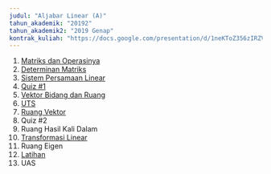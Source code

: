 ```yaml
---
judul: "Aljabar Linear (A)"
tahun_akademik: "20192"
tahun_akademik2: "2019 Genap"
kontrak_kuliah: "https://docs.google.com/presentation/d/1neKToZ356zIRZVX_tFmQWfSrqWsEpcImHKObDeDP9gw/edit?usp=sharing"
---
```


1. [Matriks dan Operasinya](https://docs.google.com/presentation/d/e/2PACX-1vRasOfAZAG9XDFa3SjITgjxYYH8OuWb0toCETFSr-EMmIi7KavPLt732TjjeUE1AhtXRlNxQNQxjcRq/pub?start=false&loop=false&delayms=3000)
2. [Determinan Matriks](https://docs.google.com/presentation/d/e/2PACX-1vT_fopmhEmCmgiBNsonj0yG_oqEu9_vA8YEtSggUdfPv3RY2KxnNEN7u6nN58abdkDk36zqo3myaXXd/pub?start=false&loop=false&delayms=3000)
3. [Sistem Persamaan Linear](https://docs.google.com/presentation/d/e/2PACX-1vQKyEHRxi9-pVquw1tS9TqmLxl-L4-Q1KB2c7I9hDEK5BOQaaGHws_3qNbDRFhRCwFooP5vQ7hTj2zX/pub?start=false&loop=false&delayms=3000)
4. [Quiz #1](https://docs.google.com/forms/d/e/1FAIpQLSenu24vrqJupFfIFwYwL_J-75IbulhQpEguvxTsMXJRcInKqQ/viewform?usp=sf_link)
5. [Vektor Bidang dan Ruang](https://docs.google.com/presentation/d/e/2PACX-1vRmdEgB8Fml59ebMLnsu14D7LTDfQtpG6wTFL_Yuej67FHDyX5T_kxCisDu5nuadruLwJ4fJKY6sPU8/pub?start=false&loop=false&delayms=3000)
6. [UTS](https://docs.google.com/forms/d/e/1FAIpQLSfzMZe4uoSK8J8GSslIfyRm8_pCCOqEcMZFC65523oMLID7mw/viewform?usp=sf_link)
7. [Ruang Vektor](https://docs.google.com/presentation/d/e/2PACX-1vSVjCQ4qjTp8BYySOQJJJA723UwEsjzHBuDlo2656LXrVI0KFvup_lidluurMw_VLjcJ4twytdorFbw/pub?start=false&loop=false&delayms=3000)
8. Quiz #2
9. Ruang Hasil Kali Dalam
10. [Transformasi Linear](https://docs.google.com/presentation/d/e/2PACX-1vRZLPJOCAEiDZLrvhrdD6ZsziBqGV_Yf5GSe8xRtZ2Bp5CL-UzMbBaTD70Yuta5-4pXvLUoOoHoXJZd/pub?start=false&loop=false&delayms=3000)
11. Ruang Eigen
12. [Latihan](https://docs.google.com/presentation/d/e/2PACX-1vR0H4ZxAG7nxN0Bzq8O5oIRycIvoPiHJWY2FdcR1ElEF8TLYCN9qSFV5CshPSYNOHhqA0uXKlql3uly/pub?start=false&loop=false&delayms=3000)
13. UAS
